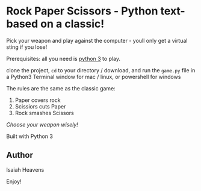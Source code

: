 # Rock Paper Scissors - Python text-based on  a classic!

Pick your weapon and play against the computer - youll only get a virtual sting if you lose!

Prerequisites: all you need is [python 3](https://www.python.org) to play.

clone the project, `cd` to your directory / download, and run the `game.py` file
in a Python3 Terminal window for mac / linux, or powershell for windows

The rules are the same as the classic game:

1. Paper covers rock
2. Scissiors cuts Paper
3. Rock smashes Scissors

*Choose your weapon wisely!*

Built with Python 3

## Author

Isaiah Heavens

Enjoy!
